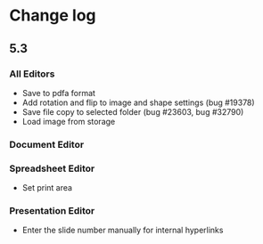 # Change log
## 5.3
### All Editors
* Save to pdfa format
* Add rotation and flip to image and shape settings (bug #19378)
* Save file copy to selected folder (bug #23603, bug #32790)
* Load image from storage

### Document Editor

### Spreadsheet Editor
* Set print area

### Presentation Editor
* Enter the slide number manually for internal hyperlinks
